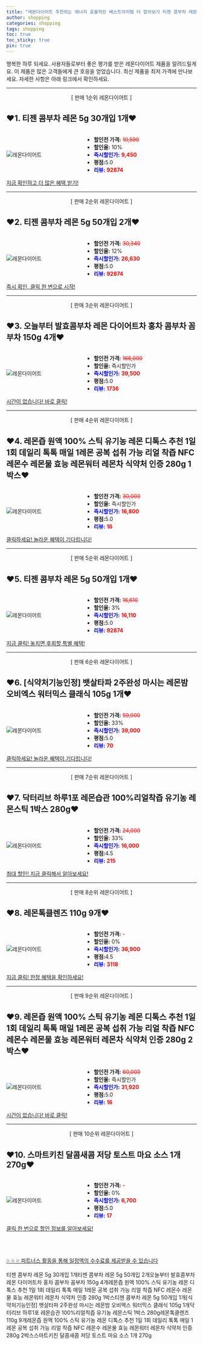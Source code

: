 ```yaml
---
title: "레몬다이어트 추천하는 에너지 효율적인 베스트아이템 더 알아보기 티젠 콤부차 레몬 5g 30개입"
author: shopping
categories: shopping
tags: shopping
toc: true
toc_sticky: true
pin: true
---
```

행복한 하루 되세요. 사용자들로부터 좋은 평가를 받은 레몬다이어트 제품을 알려드릴게요. 이 제품은 많은 고객들에게 큰 호응을 얻었습니다. 최신 제품을 최저 가격에 만나보세요. 자세한 사항은 아래 링크에서 확인하세요.

---
<p class="toplist" style="margin: 0 auto; display: block; width: fit-content;">[ 판매 1순위 레몬다이어트 ]</p>

<h2><strong>❤️1. 티젠 콤부차 레몬 5g 30개입 1개❤️</strong></h2>

<div style="display: flex; align-items: center;">
    <div style="flex: 0.4;">
        <img src="https://thumbnail8.coupangcdn.com/thumbnails/remote/230x230ex/image/retail/images/7888489141440998-0badc84b-f590-4036-9592-ababf9ecfaff.jpg" alt="레몬다이어트" style="max-width: 100%;">
    </div>
    <div style="flex: 0.6; margin-left: 10px;">
        <ul>
            <li><strong>할인전 가격:</strong> <del style="color: red;">10,590</del></li>
            <li><strong>할인율:</strong> 10%</li>
            <li><span style='color:blue'><strong>즉시할인가:</strong></span> <span style='color:red'><strong>9,450</strong></span></li>
            <li><strong>평점:</strong>5.0</li>
            <li><span style='color:blue'><strong>리뷰:</strong></span> <span style='color:red'><strong>92874</strong></span></li>
        </ul>
    </div>
</div>
<div class="center">
    <a href="https://selin100587.github.io?lptag=AF9450613&subid=githubio&pageKey=7329614637&traceid=V0-153&itemId=2438487815&vendorItemId=70432301071" class="myButton">
        지금 확인하고 더 많은 혜택 받기!
    </a>
</div>


---
<p class="toplist" style="margin: 0 auto; display: block; width: fit-content;">[ 판매 2순위 레몬다이어트 ]</p>

<h2><strong>❤️2. 티젠 콤부차 레몬 5g 50개입 2개❤️</strong></h2>

<div style="display: flex; align-items: center;">
    <div style="flex: 0.4;">
        <img src="https://thumbnail10.coupangcdn.com/thumbnails/remote/230x230ex/image/retail/images/49517921-8d81-4ebb-9529-16948ac9f0e43917150006045770933.png" alt="레몬다이어트" style="max-width: 100%;">
    </div>
    <div style="flex: 0.6; margin-left: 10px;">
        <ul>
            <li><strong>할인전 가격:</strong> <del style="color: red;">30,340</del></li>
            <li><strong>할인율:</strong> 12%</li>
            <li><span style='color:blue'><strong>즉시할인가:</strong></span> <span style='color:red'><strong>26,630</strong></span></li>
            <li><strong>평점:</strong>5.0</li>
            <li><span style='color:blue'><strong>리뷰:</strong></span> <span style='color:red'><strong>92874</strong></span></li>
        </ul>
    </div>
</div>
<div class="center">
    <a href="https://selin100587.github.io?lptag=AF9450613&subid=githubio&pageKey=7329614637&traceid=V0-153&itemId=19421828306&vendorItemId=86533290683" class="myButton">
        즉시 확인, 클릭 한 번으로 시작!
    </a>
</div>


---
<p class="toplist" style="margin: 0 auto; display: block; width: fit-content;">[ 판매 3순위 레몬다이어트 ]</p>

<h2><strong>❤️3. 오늘부터 발효콤부차 레몬 다이어트차 홍차 콤부차 꼼부차 150g 4개❤️</strong></h2>

<div style="display: flex; align-items: center;">
    <div style="flex: 0.4;">
        <img src="https://thumbnail10.coupangcdn.com/thumbnails/remote/230x230ex/image/vendor_inventory/3846/d1d242e83f4d841a183b69ee8f5bc569aaf4b6797191919530038861b7b2.jpg" alt="레몬다이어트" style="max-width: 100%;">
    </div>
    <div style="flex: 0.6; margin-left: 10px;">
        <ul>
            <li><strong>할인전 가격:</strong> <del style="color: red;">168,000</del></li>
            <li><strong>할인율:</strong> 즉시할인가</li>
            <li><span style='color:blue'><strong>즉시할인가:</strong></span> <span style='color:red'><strong>39,500</strong></span></li>
            <li><strong>평점:</strong>5.0</li>
            <li><span style='color:blue'><strong>리뷰:</strong></span> <span style='color:red'><strong>1736</strong></span></li>
        </ul>
    </div>
</div>
<div class="center">
    <a href="https://selin100587.github.io?lptag=AF9450613&subid=githubio&pageKey=6836341257&traceid=V0-153&itemId=21520982851&vendorItemId=89116325030" class="myButton">
        시간이 없습니다! 바로 클릭!
    </a>
</div>


---
<p class="toplist" style="margin: 0 auto; display: block; width: fit-content;">[ 판매 4순위 레몬다이어트 ]</p>

<h2><strong>❤️4. 레몬즙 원액 100% 스틱 유기농 레몬 디톡스 추천 1일 1회 데일리 톡톡 매일 1레몬 공복 섭취 가능 리얼 착즙 NFC 레몬수 레몬물 효능 레몬워터 레몬차 식약처 인증 280g 1박스❤️</strong></h2>

<div style="display: flex; align-items: center;">
    <div style="flex: 0.4;">
        <img src="https://thumbnail8.coupangcdn.com/thumbnails/remote/230x230ex/image/vendor_inventory/9875/757ae880e455a836678dc39bb7416e4969bbe16cb2bb77b6ac291f7085df.jpg" alt="레몬다이어트" style="max-width: 100%;">
    </div>
    <div style="flex: 0.6; margin-left: 10px;">
        <ul>
            <li><strong>할인전 가격:</strong> <del style="color: red;">30,000</del></li>
            <li><strong>할인율:</strong> 즉시할인가</li>
            <li><span style='color:blue'><strong>즉시할인가:</strong></span> <span style='color:red'><strong>16,800</strong></span></li>
            <li><strong>평점:</strong>5.0</li>
            <li><span style='color:blue'><strong>리뷰:</strong></span> <span style='color:red'><strong>16</strong></span></li>
        </ul>
    </div>
</div>
<div class="center">
    <a href="https://selin100587.github.io?lptag=AF9450613&subid=githubio&pageKey=8255861567&traceid=V0-153&itemId=23775439647&vendorItemId=90587330435" class="myButton">
        클릭하세요! 놀라운 혜택이 기다립니다!
    </a>
</div>


---
<p class="toplist" style="margin: 0 auto; display: block; width: fit-content;">[ 판매 5순위 레몬다이어트 ]</p>

<h2><strong>❤️5. 티젠 콤부차 레몬 5g 50개입 1개❤️</strong></h2>

<div style="display: flex; align-items: center;">
    <div style="flex: 0.4;">
        <img src="https://thumbnail9.coupangcdn.com/thumbnails/remote/230x230ex/image/retail/images/8488126026779664-892d3d86-7c6a-46a0-a688-f34a254e0a09.jpg" alt="레몬다이어트" style="max-width: 100%;">
    </div>
    <div style="flex: 0.6; margin-left: 10px;">
        <ul>
            <li><strong>할인전 가격:</strong> <del style="color: red;">16,610</del></li>
            <li><strong>할인율:</strong> 3%</li>
            <li><span style='color:blue'><strong>즉시할인가:</strong></span> <span style='color:red'><strong>16,110</strong></span></li>
            <li><strong>평점:</strong>5.0</li>
            <li><span style='color:blue'><strong>리뷰:</strong></span> <span style='color:red'><strong>92874</strong></span></li>
        </ul>
    </div>
</div>
<div class="center">
    <a href="https://selin100587.github.io?lptag=AF9450613&subid=githubio&pageKey=7329614637&traceid=V0-153&itemId=21338004668&vendorItemId=80080064236" class="myButton">
        지금 클릭! 놓치면 후회할 특별 혜택!
    </a>
</div>


---
<p class="toplist" style="margin: 0 auto; display: block; width: fit-content;">[ 판매 6순위 레몬다이어트 ]</p>

<h2><strong>❤️6. [식약처기능인정] 뱃살타파 2주완성 마시는 레몬밤 오비엑스 워터믹스 클래식 105g 1개❤️</strong></h2>

<div style="display: flex; align-items: center;">
    <div style="flex: 0.4;">
        <img src="https://thumbnail6.coupangcdn.com/thumbnails/remote/230x230ex/image/vendor_inventory/e95d/7745851283495b9cabf7c61292ba89101346cb6d557250ab104a6594c80d.jpg" alt="레몬다이어트" style="max-width: 100%;">
    </div>
    <div style="flex: 0.6; margin-left: 10px;">
        <ul>
            <li><strong>할인전 가격:</strong> <del style="color: red;">59,000</del></li>
            <li><strong>할인율:</strong> 33%</li>
            <li><span style='color:blue'><strong>즉시할인가:</strong></span> <span style='color:red'><strong>39,000</strong></span></li>
            <li><strong>평점:</strong>5.0</li>
            <li><span style='color:blue'><strong>리뷰:</strong></span> <span style='color:red'><strong>70</strong></span></li>
        </ul>
    </div>
</div>
<div class="center">
    <a href="https://selin100587.github.io?lptag=AF9450613&subid=githubio&pageKey=7692530333&traceid=V0-153&itemId=20574871128&vendorItemId=88049877665" class="myButton">
        클릭하세요! 놀라운 혜택이 기다립니다!
    </a>
</div>


---
<p class="toplist" style="margin: 0 auto; display: block; width: fit-content;">[ 판매 7순위 레몬다이어트 ]</p>

<h2><strong>❤️7. 닥터리브 하루1포 레몬습관 100%리얼착즙 유기농 레몬스틱 1박스 280g❤️</strong></h2>

<div style="display: flex; align-items: center;">
    <div style="flex: 0.4;">
        <img src="https://thumbnail8.coupangcdn.com/thumbnails/remote/230x230ex/image/vendor_inventory/b163/a25007dce4d9d9d34be4005f446c6259725eb65c513a08b67c82fd396858.png" alt="레몬다이어트" style="max-width: 100%;">
    </div>
    <div style="flex: 0.6; margin-left: 10px;">
        <ul>
            <li><strong>할인전 가격:</strong> <del style="color: red;">24,000</del></li>
            <li><strong>할인율:</strong> 33%</li>
            <li><span style='color:blue'><strong>즉시할인가:</strong></span> <span style='color:red'><strong>16,000</strong></span></li>
            <li><strong>평점:</strong>4.5</li>
            <li><span style='color:blue'><strong>리뷰:</strong></span> <span style='color:red'><strong>215</strong></span></li>
        </ul>
    </div>
</div>
<div class="center">
    <a href="https://selin100587.github.io?lptag=AF9450613&subid=githubio&pageKey=8132559745&traceid=V0-153&itemId=23097294035&vendorItemId=90130675148" class="myButton">
        최대 할인! 지금 클릭해서 알아보세요!
    </a>
</div>


---
<p class="toplist" style="margin: 0 auto; display: block; width: fit-content;">[ 판매 8순위 레몬다이어트 ]</p>

<h2><strong>❤️8. 레몬톡클렌즈 110g 9개❤️</strong></h2>

<div style="display: flex; align-items: center;">
    <div style="flex: 0.4;">
        <img src="https://thumbnail7.coupangcdn.com/thumbnails/remote/230x230ex/image/retail/images/1746430190146272-42940ed0-3904-4ba2-9a5f-3eb153d6a43f.jpg" alt="레몬다이어트" style="max-width: 100%;">
    </div>
    <div style="flex: 0.6; margin-left: 10px;">
        <ul>
            <li><strong>할인전 가격:</strong> <del style="color: red;">-</del></li>
            <li><strong>할인율:</strong> 0%</li>
            <li><span style='color:blue'><strong>즉시할인가:</strong></span> <span style='color:red'><strong>36,900</strong></span></li>
            <li><strong>평점:</strong>4.5</li>
            <li><span style='color:blue'><strong>리뷰:</strong></span> <span style='color:red'><strong>3118</strong></span></li>
        </ul>
    </div>
</div>
<div class="center">
    <a href="https://selin100587.github.io?lptag=AF9450613&subid=githubio&pageKey=7723506744&traceid=V0-153&itemId=21694907343&vendorItemId=3833140919" class="myButton">
        지금 클릭! 한정 혜택을 확인하세요!
    </a>
</div>


---
<p class="toplist" style="margin: 0 auto; display: block; width: fit-content;">[ 판매 9순위 레몬다이어트 ]</p>

<h2><strong>❤️9. 레몬즙 원액 100% 스틱 유기농 레몬 디톡스 추천 1일 1회 데일리 톡톡 매일 1레몬 공복 섭취 가능 리얼 착즙 NFC 레몬수 레몬물 효능 레몬워터 레몬차 식약처 인증 280g 2박스❤️</strong></h2>

<div style="display: flex; align-items: center;">
    <div style="flex: 0.4;">
        <img src="https://thumbnail7.coupangcdn.com/thumbnails/remote/230x230ex/image/vendor_inventory/5636/38eacd0bd7c5ba97011dd8b4f3fa4688212acdd5520acb17b7856249337d.jpg" alt="레몬다이어트" style="max-width: 100%;">
    </div>
    <div style="flex: 0.6; margin-left: 10px;">
        <ul>
            <li><strong>할인전 가격:</strong> <del style="color: red;">60,000</del></li>
            <li><strong>할인율:</strong> 즉시할인가</li>
            <li><span style='color:blue'><strong>즉시할인가:</strong></span> <span style='color:red'><strong>31,920</strong></span></li>
            <li><strong>평점:</strong>5.0</li>
            <li><span style='color:blue'><strong>리뷰:</strong></span> <span style='color:red'><strong>16</strong></span></li>
        </ul>
    </div>
</div>
<div class="center">
    <a href="https://selin100587.github.io?lptag=AF9450613&subid=githubio&pageKey=8255861567&traceid=V0-153&itemId=23775439650&vendorItemId=90587330416" class="myButton">
        시간이 없습니다! 바로 클릭!
    </a>
</div>


---
<p class="toplist" style="margin: 0 auto; display: block; width: fit-content;">[ 판매 10순위 레몬다이어트 ]</p>

<h2><strong>❤️10. 스마트키친 달콤새콤 저당 토스트 마요 소스 1개 270g❤️</strong></h2>

<div style="display: flex; align-items: center;">
    <div style="flex: 0.4;">
        <img src="https://thumbnail6.coupangcdn.com/thumbnails/remote/230x230ex/image/vendor_inventory/a245/f7f079ebb11e028322dbb0e88e4ea85f763eb9412fc3c6407588a20d8ebb.jpg" alt="레몬다이어트" style="max-width: 100%;">
    </div>
    <div style="flex: 0.6; margin-left: 10px;">
        <ul>
            <li><strong>할인전 가격:</strong> <del style="color: red;">-</del></li>
            <li><strong>할인율:</strong> 0%</li>
            <li><span style='color:blue'><strong>즉시할인가:</strong></span> <span style='color:red'><strong>6,700</strong></span></li>
            <li><strong>평점:</strong>5.0</li>
            <li><span style='color:blue'><strong>리뷰:</strong></span> <span style='color:red'><strong>17</strong></span></li>
        </ul>
    </div>
</div>
<div class="center">
    <a href="https://selin100587.github.io?lptag=AF9450613&subid=githubio&pageKey=8225922798&traceid=V0-153&itemId=23656629034&vendorItemId=90719225991" class="myButton">
        클릭 한 번으로 할인 정보를 알아보세요!
    </a>
</div>

<br><br><br>[💦 💦 💦 파트너스 활동을 통해 일정액의 수수료를 제공받을 수 있습니다](https://link.coupang.com/a/bcpT2c)<br><br>티젠 콤부차 레몬 5g 30개입 1개티젠 콤부차 레몬 5g 50개입 2개오늘부터 발효콤부차 레몬 다이어트차 홍차 콤부차 꼼부차 150g 4개레몬즙 원액 100% 스틱 유기농 레몬 디톡스 추천 1일 1회 데일리 톡톡 매일 1레몬 공복 섭취 가능 리얼 착즙 NFC 레몬수 레몬물 효능 레몬워터 레몬차 식약처 인증 280g 1박스티젠 콤부차 레몬 5g 50개입 1개[식약처기능인정] 뱃살타파 2주완성 마시는 레몬밤 오비엑스 워터믹스 클래식 105g 1개닥터리브 하루1포 레몬습관 100%리얼착즙 유기농 레몬스틱 1박스 280g레몬톡클렌즈 110g 9개레몬즙 원액 100% 스틱 유기농 레몬 디톡스 추천 1일 1회 데일리 톡톡 매일 1레몬 공복 섭취 가능 리얼 착즙 NFC 레몬수 레몬물 효능 레몬워터 레몬차 식약처 인증 280g 2박스스마트키친 달콤새콤 저당 토스트 마요 소스 1개 270g